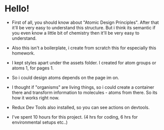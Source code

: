 # Hello!
- First of all, you should know about "Atomic Design Principles". After that it'll be very easy to understand this structure. But i think its semantic if you even know a little bit of chemistry then it'll be very easy to understand.

- Also this isn't a boilerplate, i create from scratch this for especially this homework.

- I kept styles apart under the assets folder. I created for atom groups or atoms 1, for pages 1.

- So i could design atoms depends on the page im on.

- I thought if "organisms" are living things, so i could create a container there and transform information to molecules - atoms from there. So its how it works right now.

- Redux Dev Tools also installed, so you can see actions on devtools.

- I've spent 10 hours for this project. (4 hrs for coding, 6 hrs for environmental setups etc..)

